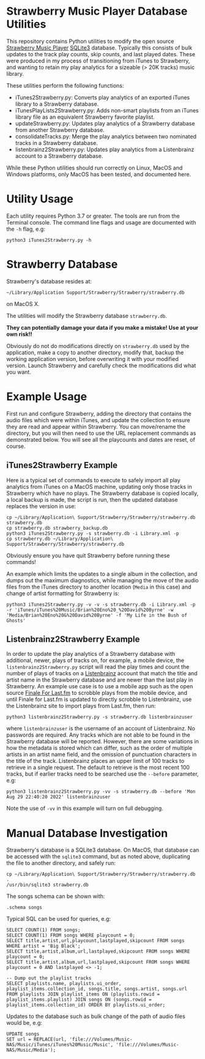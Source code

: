 Strawberry Music Player Database Utilities
==========================================

This repository contains Python utilities to modify the open source
[Strawberry Music Player](https://www.strawberrymusicplayer.org/) [SQLite3](https://sqlite.org/index.html) database.
Typically this consists of bulk updates to the track play counts, skip counts, and last played dates.
These were produced in my process of transitioning from iTunes to Strawberry, and wanting
to retain my play analytics for a sizeable (> 20K tracks) music library.

These utilities perform the following functions:

- iTunes2Strawberry.py: Converts play analytics of an exported iTunes library to a Strawberry database.
- iTunesPlayLists2Strawberry.py: Adds non-smart playlists from an iTunes library file as an equivalent Strawberry favorite playlist.
- updateStrawberry.py: Updates play analytics of a Strawberry database from another Strawberry database.
- consolidateTracks.py: Merge the play analytics between two nominated tracks in a Strawberry database.
- listenbrainz2Strawberry.py: Updates play analytics from a Listenbrainz account to a Strawberry database.

While these Python utilities should run correctly on Linux, MacOS and Windows platforms,
only MacOS has been tested, and documented here.

# Utility Usage

Each utility requires Python 3.7 or greater. The tools are run from the Terminal
console. The command line flags and usage are documented with the `-h` flag, e.g:

```
python3 iTunes2Strawberry.py -h
```

# Strawberry Database 

Strawberry's database resides at:

`~/Library/Application Support/Strawberry/Strawberry/strawberry.db`

on MacOS X.

The utilities will modify the Strawberry database `strawberry.db`.

**They can potentially damage your data if you make a mistake! Use at your own risk!!**

Obviously do not do modifications directly on `strawberry.db` used by the application,
make a copy to another directory, modify that, backup the working application version,
before overwriting it with your modified version. Launch Strawberry and carefully check
the modifications did what you want.

# Example Usage

First run and configure Strawberry, adding the directory that contains the audio files
which were within iTunes, and update the collection to ensure they are read and appear
within Strawberry. You can move/rename the directory, but you will then need to use the URL
replacement commands as demonstrated below. You will see all the playcounts and dates are
reset, of course.

## iTunes2Strawberry Example

Here is a typical set of commands to execute to safely import all play analytics from
iTunes on a MacOS machine, updating only those tracks in Strawberry which have no
plays. The Strawberry database is copied locally, a local backup is made, the script is
run, then the updated database replaces the version in use:

```
cp ~/Library/Application\ Support/Strawberry/Strawberry/strawberry.db strawberry.db
cp strawberry.db strawberry_backup.db
python3 iTunes2Strawberry.py -s strawberry.db -i Library.xml -p
cp strawberry.db ~/Library/Application\ Support/Strawberry/Strawberry/strawberry.db
```

Obviously ensure you have quit Strawberry before running these commands!

An example which limits the updates to a single album in the collection, and dumps out the
maximum diagnostics, while managing the move of the audio files from the iTunes directory
to another location (`Media` in this case) and change of artist formatting for Strawberry is:

```
python3 iTunes2Strawberry.py -v -v -s strawberry.db -i Library.xml -p -r 'iTunes/iTunes%20Music/Brian%20Eno%20_%20David%20Byrne' -w 'Media/Brian%20Eno%20&%20David%20Byrne' -f 'My Life in the Bush of Ghosts'
```

## Listenbrainz2Strawberry Example

In order to update the play analytics of a Strawberry database with additional, newer,
plays of tracks on, for example, a mobile device, the `listenbrainz2Strawberry.py` script
will read the play times and count the number of plays of tracks on a
[Listenbrainz](https://www.listenbrainz.org) account that match the title and artist name
in the Strawberry database and are newer than the last play in Strawberry. An example use
case is to use a mobile app such as the open source [Finale For
Last.fm](https://apps.apple.com/us/app/finale-for-last-fm/id1518365620) to scrobble plays
from the mobile device, and until Finale for Last.fm is updated to directly scrobble to
Listenbrainz, use the Listenbrainz site to import plays from Last.fm, then run:

```
python3 listenbrainz2Strawberry.py -s strawberry.db listenbrainzuser
```

where `listenbrainzuser` is the username of an account of Listenbrainz. No passwords are
required. Any tracks which are not able to be found in the Strawberry database will be
reported. However, there are some variations in how the metadata is stored which can
differ, such as the order of multiple artists in an artist name field, and the omission of
punctuation characters in the title of the track. Listenbrainz places an upper limit of
100 tracks to retrieve in a single request. The default to retrieve is the most recent 100
tracks, but if earlier tracks need to be searched use the `--before` parameter, e.g:

```
python3 listenbrainz2Strawberry.py -vv -s strawberry.db --before 'Mon Aug 29 22:40:20 2022' listenbrainzuser
```

Note the use of `-vv` in this example will turn on full debugging.

# Manual Database Investigation

Strawberry's database is a SQLite3 database. On MacOS, that database can be accessed with
the `sqlite3` command, but as noted above, duplicating the file to another directory, and safely run:

```
cp ~/Library/Application\ Support/Strawberry/Strawberry/strawberry.db .
/usr/bin/sqlite3 strawberry.db
```

The songs schema can be shown with:

```
.schema songs
```

Typical SQL can be used for queries, e.g:

```
SELECT COUNT(1) FROM songs;
SELECT COUNT(1) FROM songs WHERE playcount = 0;
SELECT title,artist,url,playcount,lastplayed,skipcount FROM songs WHERE artist = 'Big Black';
SELECT title,artist,album,url,lastplayed,skipcount FROM songs WHERE playcount = 0;
SELECT title,artist,album,url,lastplayed,skipcount FROM songs WHERE playcount = 0 AND lastplayed <> -1;

-- Dump out the playlist tracks
SELECT playlists.name, playlists.ui_order, playlist_items.collection_id, songs.title, songs.artist, songs.url FROM playlists JOIN playlist_items ON (playlists.rowid = playlist_items.playlist) JOIN songs ON (songs.rowid = playlist_items.collection_id) ORDER BY playlists.ui_order;
```

Updates to the database such as bulk change of the path of audio files would be, e.g:

```
UPDATE songs
SET url = REPLACE(url, 'file:///Volumes/Music-NAS/Music/iTunes/iTunes%20Music/Music', 'file:///Volumes/Music-NAS/Music/Media');
```

